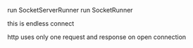 run SocketServerRunner
run SocketRunner

this is endless connect

http uses only one request and response on open connection